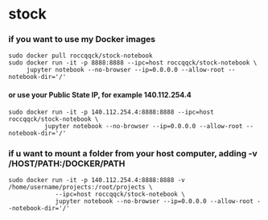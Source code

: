 # stock

### if you want to use my Docker images
`````` 
sudo docker pull roccqqck/stock-notebook
sudo docker run -it -p 8888:8888 --ipc=host roccqqck/stock-notebook \
     jupyter notebook --no-browser --ip=0.0.0.0 --allow-root --notebook-dir='/'
``````
#### or use your Public State IP, for example  140.112.254.4
`````` 
sudo docker run -it -p 140.112.254.4:8888:8888 --ipc=host roccqqck/stock-notebook \
          jupyter notebook --no-browser --ip=0.0.0.0 --allow-root --notebook-dir='/'
``````
### if u want to mount a folder from your host computer, adding -v /HOST/PATH:/DOCKER/PATH 
`````` 
sudo docker run -it -p 140.112.254.4:8888:8888 -v /home/username/projects:/root/projects \
             --ipc=host roccqqck/stock-notebook \
             jupyter notebook --no-browser --ip=0.0.0.0 --allow-root --notebook-dir='/'
``````

